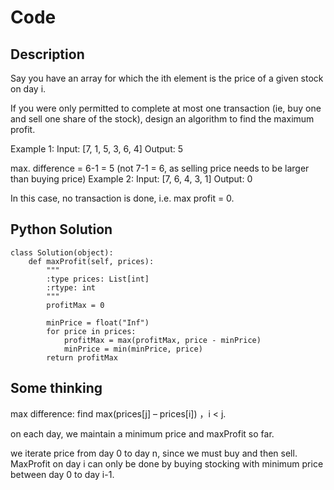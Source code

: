 # Code

## Description
Say you have an array for which the ith element is the price of a given stock on day i.

If you were only permitted to complete at most one transaction (ie, buy one and sell one share of the stock), design an algorithm to find the maximum profit.

Example 1:
Input: [7, 1, 5, 3, 6, 4]
Output: 5

max. difference = 6-1 = 5 (not 7-1 = 6, as selling price needs to be larger than buying price)
Example 2:
Input: [7, 6, 4, 3, 1]
Output: 0

In this case, no transaction is done, i.e. max profit = 0.

## Python Solution
```
class Solution(object):
    def maxProfit(self, prices):
        """
        :type prices: List[int]
        :rtype: int
        """
        profitMax = 0

        minPrice = float("Inf")
        for price in prices:
            profitMax = max(profitMax, price - minPrice)
            minPrice = min(minPrice, price)
        return profitMax

```

## Some thinking

max difference: find max(prices[j] – prices[i]) ，i < j.

on each day, we maintain a minimum price and maxProfit so far.

we iterate price from day 0 to day n, since we must buy and then sell.
MaxProfit on day i can only be done by buying stocking with minimum price between day 0 to day i-1.
